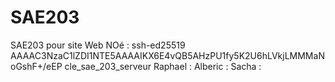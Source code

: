 <h1>SAE203</h1> 
SAE203 pour site Web
NOé : ssh-ed25519 AAAAC3NzaC1lZDI1NTE5AAAAIKX6E4vQB5AHzPU1fy5K2U6hLVkjLMMMaNoGshF+/eEP cle_sae_203_serveur
Raphael :
Alberic : 
Sacha :
